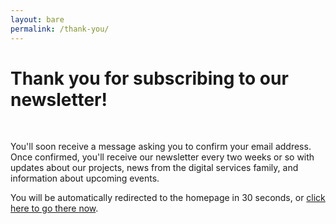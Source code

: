 ```yaml
---
layout: bare
permalink: /thank-you/
---
```


# Thank you for subscribing to our newsletter!
<br />
<p>You'll soon receive a message asking you to confirm your email address. Once confirmed, you'll receive our newsletter every two weeks or so with updates about our projects, news from the digital services family, and information about upcoming events.</p>

You will be automatically redirected to the homepage in 30 seconds, or [click here to go there now](https://18f.gsa.gov/).

<script>
setTimeout(function() {
  window.location = '/';
}, 30 * 1000)
</script>